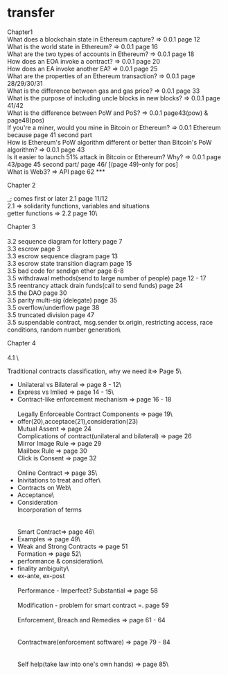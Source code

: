 # transfer

Chapter1
\
What does a blockchain state in Ethereum capture? => 0.0.1 page 12\
What is the world state in Ethereum? => 0.0.1 page 16\
What are the two types of accounts in Ethereum? => 0.0.1 page 18\
How does an EOA invoke a contract? => 0.0.1 page 20\
How does an EA invoke another EA? => 0.0.1 page 25\
What are the properties of an Ethereum transaction? => 0.0.1 page 28/29/30/31\
What is the difference between gas and gas price? => 0.0.1 page 33\
What is the purpose of including uncle blocks in new blocks? => 0.0.1 page 41/42\
What is the difference between PoW and PoS? => 0.0.1 page43(pow) & page48(pos)\
If you're a miner, would you mine in Bitcoin or Ethereum? => 0.0.1 Ethereum because page 41 second part\
How is Ethereum's PoW algorithm different or better than Bitcoin's PoW algorithm? => 0.0.1 page 43\
Is it easier to launch 51% attack in Bitcoin or Ethereum?  Why? => 0.0.1 page 43/page 45 second part/ page 46/ [(page 49)-only for pos]\
What is Web3? => API page 62 ***

Chapter 2


_; comes first or later  2.1 page 11/12\
2.1 => solidarity functions, variables and situations\
getter functions => 2.2 page 10\




Chapter 3\
\
3.2 sequence diagram for lottery page 7\
3.3 escrow page 3\
3.3 escrow sequence diagram page 13\
3.3 escrow state transition diagram page 15\
3.5 bad code for sendign ether page 6-8\
3.5 withdrawal methods(send to large number of people) page 12 - 17\
3.5 reentrancy attack drain funds(call to send funds) page 24\
3.5 the DAO page 30\
3.5 parity multi-sig (delegate) page 35\
3.5 overflow/underflow page 38\
3.5 truncated division page 47\
3.5 suspendable contract, msg.sender tx.origin, restricting access, race conditions, random number generation\




Chapter 4\
\
4.1 \

Traditional contracts classification, why we need it=> Page 5\
  - Unilateral vs Bilateral => page 8 - 12\
  - Express vs Imlied => page 14 - 15\
  - Contract-like enforcement mechanism => page 16 - 18\
\
Legally Enforceable Contract Components => page 19\
  - offer(20),acceptace(21),consideration(23)\
Mutual Assent => page 24\
Complications of contract(unilateral and bilateral) => page 26\
Mirror Image Rule => page 29\
Mailbox Rule => page 30\
Click is Consent => page 32\
 \
Online Contract => page 35\
  - Inivitations to treat and offer\
  - Contracts on Web\
  - Acceptance\
  - Consideration\
Incorporation of terms\
 \
 \
Smart Contract=> page 46\
  - Examples => page 49\
  - Weak and Strong Contracts => page 51\
Formation => page 52\
  - performance & consideration\
  - finality ambiguity\
  - ex-ante, ex-post\
 \
Performance - Imperfect? Substantial => page 58\
\
Modification - problem for smart contract =. page 59\
\
Enforcement, Breach and Remedies => page 61 - 64\
\
 \
Contractware(enforcement software) => page 79 - 84\
 \
 \
Self help(take law into one's own hands) => page 85\
 
 
 






